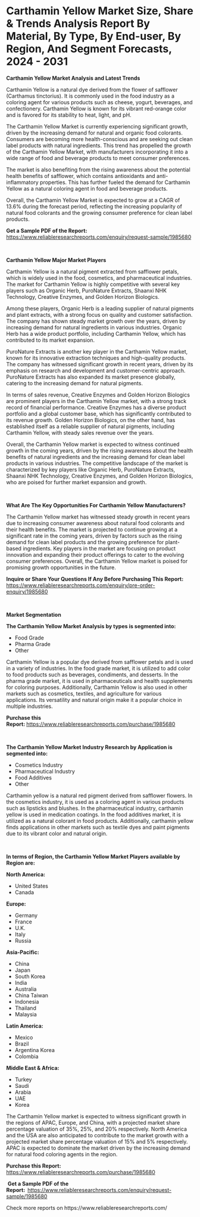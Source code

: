<p><h1>Carthamin Yellow Market Size, Share & Trends Analysis Report By Material, By Type, By End-user, By Region, And Segment Forecasts, 2024 - 2031</h1></p><p><strong>Carthamin Yellow Market Analysis and Latest Trends</strong></p>
<p><p>Carthamin Yellow is a natural dye derived from the flower of safflower (Carthamus tinctorius). It is commonly used in the food industry as a coloring agent for various products such as cheese, yogurt, beverages, and confectionery. Carthamin Yellow is known for its vibrant red-orange color and is favored for its stability to heat, light, and pH.</p><p>The Carthamin Yellow Market is currently experiencing significant growth, driven by the increasing demand for natural and organic food colorants. Consumers are becoming more health-conscious and are seeking out clean label products with natural ingredients. This trend has propelled the growth of the Carthamin Yellow Market, with manufacturers incorporating it into a wide range of food and beverage products to meet consumer preferences.</p><p>The market is also benefiting from the rising awareness about the potential health benefits of safflower, which contains antioxidants and anti-inflammatory properties. This has further fueled the demand for Carthamin Yellow as a natural coloring agent in food and beverage products.</p><p>Overall, the Carthamin Yellow Market is expected to grow at a CAGR of 13.6% during the forecast period, reflecting the increasing popularity of natural food colorants and the growing consumer preference for clean label products.</p></p>
<p><strong>Get a Sample PDF of the Report:&nbsp;</strong> <a href="https://www.reliableresearchreports.com/enquiry/request-sample/1985680">https://www.reliableresearchreports.com/enquiry/request-sample/1985680</a></p>
<p>&nbsp;</p>
<p><strong>Carthamin Yellow Major Market Players</strong></p>
<p><p>Carthamin Yellow is a natural pigment extracted from safflower petals, which is widely used in the food, cosmetics, and pharmaceutical industries. The market for Carthamin Yellow is highly competitive with several key players such as Organic Herb, PuroNature Extracts, Shaanxi NHK Technology, Creative Enzymes, and Golden Horizon Biologics.</p><p>Among these players, Organic Herb is a leading supplier of natural pigments and plant extracts, with a strong focus on quality and customer satisfaction. The company has shown steady market growth over the years, driven by increasing demand for natural ingredients in various industries. Organic Herb has a wide product portfolio, including Carthamin Yellow, which has contributed to its market expansion.</p><p>PuroNature Extracts is another key player in the Carthamin Yellow market, known for its innovative extraction techniques and high-quality products. The company has witnessed significant growth in recent years, driven by its emphasis on research and development and customer-centric approach. PuroNature Extracts has also expanded its market presence globally, catering to the increasing demand for natural pigments.</p><p>In terms of sales revenue, Creative Enzymes and Golden Horizon Biologics are prominent players in the Carthamin Yellow market, with a strong track record of financial performance. Creative Enzymes has a diverse product portfolio and a global customer base, which has significantly contributed to its revenue growth. Golden Horizon Biologics, on the other hand, has established itself as a reliable supplier of natural pigments, including Carthamin Yellow, with steady sales revenue over the years.</p><p>Overall, the Carthamin Yellow market is expected to witness continued growth in the coming years, driven by the rising awareness about the health benefits of natural ingredients and the increasing demand for clean label products in various industries. The competitive landscape of the market is characterized by key players like Organic Herb, PuroNature Extracts, Shaanxi NHK Technology, Creative Enzymes, and Golden Horizon Biologics, who are poised for further market expansion and growth.</p></p>
<p>&nbsp;</p>
<p><strong>What Are The Key Opportunities For Carthamin Yellow Manufacturers?</strong></p>
<p><p>The Carthamin Yellow market has witnessed steady growth in recent years due to increasing consumer awareness about natural food colorants and their health benefits. The market is projected to continue growing at a significant rate in the coming years, driven by factors such as the rising demand for clean label products and the growing preference for plant-based ingredients. Key players in the market are focusing on product innovation and expanding their product offerings to cater to the evolving consumer preferences. Overall, the Carthamin Yellow market is poised for promising growth opportunities in the future.</p></p>
<p><strong>Inquire or Share Your Questions If Any Before Purchasing This Report:</strong> <a href="https://www.reliableresearchreports.com/enquiry/pre-order-enquiry/1985680">https://www.reliableresearchreports.com/enquiry/pre-order-enquiry/1985680</a></p>
<p>&nbsp;</p>
<p><strong>Market Segmentation</strong></p>
<p><strong>The Carthamin Yellow Market Analysis by types is segmented into:</strong></p>
<p><ul><li>Food Grade</li><li>Pharma Grade</li><li>Other</li></ul></p>
<p><p>Carthamin Yellow is a popular dye derived from safflower petals and is used in a variety of industries. In the food grade market, it is utilized to add color to food products such as beverages, condiments, and desserts. In the pharma grade market, it is used in pharmaceuticals and health supplements for coloring purposes. Additionally, Carthamin Yellow is also used in other markets such as cosmetics, textiles, and agriculture for various applications. Its versatility and natural origin make it a popular choice in multiple industries.</p></p>
<p><strong>Purchase this Report:&nbsp;</strong><a href="https://www.reliableresearchreports.com/purchase/1985680">https://www.reliableresearchreports.com/purchase/1985680</a></p>
<p>&nbsp;</p>
<p><strong>The Carthamin Yellow Market Industry Research by Application is segmented into:</strong></p>
<p><ul><li>Cosmetics Industry</li><li>Pharmaceutical Industry</li><li>Food Additives</li><li>Other</li></ul></p>
<p><p>Carthamin yellow is a natural red pigment derived from safflower flowers. In the cosmetics industry, it is used as a coloring agent in various products such as lipsticks and blushes. In the pharmaceutical industry, carthamin yellow is used in medication coatings. In the food additives market, it is utilized as a natural colorant in food products. Additionally, carthamin yellow finds applications in other markets such as textile dyes and paint pigments due to its vibrant color and natural origin.</p></p>
<p>&nbsp;</p>
<p><strong>In terms of Region, the Carthamin Yellow Market Players available by Region are:</strong></p>
<p>
    <p> <strong> North America: </strong>
        <ul>
            <li>United States</li>
            <li>Canada</li>
        </ul>
        </p> 
    <p> <strong> Europe: </strong>
        <ul>
            <li>Germany</li>
            <li>France</li>
            <li>U.K.</li>
            <li>Italy</li>
            <li>Russia</li>
        </ul>
        </p> 
    <p> <strong> Asia-Pacific: </strong>
        <ul>
            <li>China</li>
            <li>Japan</li>
            <li>South Korea</li>
            <li>India</li>
            <li>Australia</li>
            <li>China Taiwan</li>
            <li>Indonesia</li>
            <li>Thailand</li>
            <li>Malaysia</li>
        </ul>
        </p> 
    <p> <strong> Latin America: </strong>
        <ul>
            <li>Mexico</li>
            <li>Brazil</li>
            <li>Argentina Korea</li>
            <li>Colombia</li>
        </ul>
        </p> 
    <p> <strong> Middle East & Africa: </strong>
        <ul>
            <li>Turkey</li>
            <li>Saudi</li>
            <li>Arabia</li>
            <li>UAE</li>
            <li>Korea</li>
        </ul>
    </p>
    </p>
<p><p>The Carthamin Yellow market is expected to witness significant growth in the regions of APAC, Europe, and China, with a projected market share percentage valuation of 35%, 25%, and 20% respectively. North America and the USA are also anticipated to contribute to the market growth with a projected market share percentage valuation of 15% and 5% respectively. APAC is expected to dominate the market driven by the increasing demand for natural food coloring agents in the region.</p></p>
<p><strong>Purchase this Report: </strong><a href="https://www.reliableresearchreports.com/purchase/1985680">https://www.reliableresearchreports.com/purchase/1985680</a></p>
<p>&nbsp;<strong>Get a Sample PDF of the Report:&nbsp;&nbsp;</strong><a href="https://www.reliableresearchreports.com/enquiry/request-sample/1985680">https://www.reliableresearchreports.com/enquiry/request-sample/1985680</a></p>
<p><strong></strong></p>
<p>Check more reports on https://www.reliableresearchreports.com/</p>